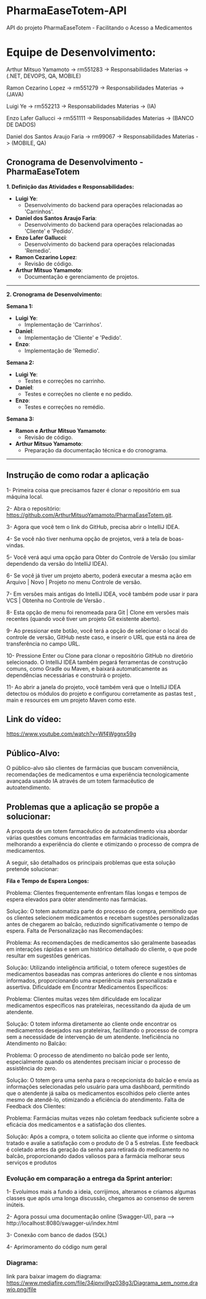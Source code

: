 # PharmaEaseTotem-API
API do projeto PharmaEaseTotem - Facilitando o Acesso a Medicamentos

# Equipe de Desenvolvimento:
Arthur Mitsuo Yamamoto -> rm551283 -> Responsabilidades Materias -> (.NET, DEVOPS, QA, MOBILE)

Ramon Cezarino Lopez -> rm551279 -> Responsabilidades Materias -> (JAVA)

Luigi Ye -> rm552213 -> Responsabilidades Materias -> (IA)

Enzo Lafer Gallucci -> rm551111 -> Responsabilidades Materias -> (BANCO DE DADOS)

Daniel dos Santos Araujo Faria -> rm99067 -> Responsabilidades Materias -> (MOBILE, QA)

**Cronograma de Desenvolvimento - PharmaEaseTotem**
---

**1. Definição das Atividades e Responsabilidades:**

- **Luigi Ye**:
  - Desenvolvimento do backend para operações relacionadas ao 'Carrinhos'.
- **Daniel dos Santos Araujo Faria**:
  - Desenvolvimento do backend para operações relacionadas ao 'Cliente' e 'Pedido'.
- **Enzo Lafer Gallucci**:
  - Desenvolvimento do backend para operações relacionadas 'Remedio'.
- **Ramon Cezarino Lopez**:
  - Revisão de código.
- **Arthur Mitsuo Yamamoto**:
  - Documentação e gerenciamento de projetos.

---

**2. Cronograma de Desenvolvimento:**

**Semana 1:**
- **Luigi Ye**:
  - Implementação de 'Carrinhos'.
- **Daniel**:
  - Implementação de 'Cliente' e 'Pedido'.
- **Enzo**:
  - Implementação de 'Remedio'.

**Semana 2:**
- **Luigi Ye**:
  - Testes e correções no carrinho.
- **Daniel**:
  - Testes e correções no cliente e no pedido.
- **Enzo**:
  - Testes e correções no remédio.

**Semana 3:**
- **Ramon e Arthur Mitsuo Yamamoto**:
  - Revisão de código.
- **Arthur Mitsuo Yamamoto**:
  - Preparação da documentação técnica e do cronograma.

---

## Instrução de como rodar a aplicação
1- Primeira coisa que precisamos fazer é clonar o repositório em sua máquina local.

2- Abra o repositório: https://github.com/ArthurMitsuoYamamoto/PharmaEaseTotem.git.

3- Agora que você tem o link do GitHub, precisa abrir o IntelliJ IDEA.

4- Se você não tiver nenhuma opção de projetos, verá a tela de boas-vindas. 

5- Você verá aqui uma opção para Obter do Controle de Versão (ou similar dependendo da versão do IntelliJ IDEA). 

6- Se você já tiver um projeto aberto, poderá executar a mesma ação em Arquivo | Novo | Projeto no menu Controle de versão. 

7- Em versões mais antigas do IntelliJ IDEA, você também pode usar ir para VCS | Obtenha no Controle de Versão . 

8- Esta opção de menu foi renomeada para Git | Clone em versões mais recentes (quando você tiver um projeto Git existente aberto).

9- Ao pressionar este botão, você terá a opção de selecionar o local do controle de versão, GitHub neste caso, e inserir o URL que está na área de transferência no campo URL.

10- Pressione Enter ou Clone para clonar o repositório GitHub no diretório selecionado. 
     O IntelliJ IDEA também pegará ferramentas de construção comuns, como Gradle ou Maven, e baixará automaticamente as dependências necessárias e construirá o projeto.

11- Ao abrir a janela do projeto, você também verá que o IntelliJ IDEA detectou os módulos do projeto e configurou corretamente as pastas test , main e resources em um projeto Maven como este.

## Link do vídeo:
https://www.youtube.com/watch?v=Wf4Wggnx59g


## Público-Alvo:
O público-alvo são clientes de farmácias que buscam conveniência, recomendações de medicamentos e uma experiência tecnologicamente avançada usando IA através de um totem farmacêutico de autoatendimento.

## Problemas que a aplicação se propõe a solucionar:

A proposta de um totem farmacêutico de autoatendimento visa abordar várias questões comuns encontradas em farmácias tradicionais, melhorando a experiência do cliente e otimizando o processo de compra de medicamentos. 

A seguir, são detalhados os principais problemas que esta solução pretende solucionar:

**Fila e Tempo de Espera Longos:**

Problema: Clientes frequentemente enfrentam filas longas e tempos de espera elevados para obter atendimento nas farmácias.

Solução: O totem automatiza parte do processo de compra, permitindo que os clientes selecionem medicamentos e recebam sugestões personalizadas antes de chegarem ao balcão, reduzindo significativamente o tempo de espera.
Falta de Personalização nas Recomendações:

Problema: As recomendações de medicamentos são geralmente baseadas em interações rápidas e sem um histórico detalhado do cliente, o que pode resultar em sugestões genéricas.

Solução: Utilizando inteligência artificial, o totem oferece sugestões de medicamentos baseadas nas compras anteriores do cliente e nos sintomas informados, proporcionando uma experiência mais personalizada e assertiva.
Dificuldade em Encontrar Medicamentos Específicos:

Problema: Clientes muitas vezes têm dificuldade em localizar medicamentos específicos nas prateleiras, necessitando da ajuda de um atendente.

Solução: O totem informa diretamente ao cliente onde encontrar os medicamentos desejados nas prateleiras, facilitando o processo de compra sem a necessidade de intervenção de um atendente.
Ineficiência no Atendimento no Balcão:

Problema: O processo de atendimento no balcão pode ser lento, especialmente quando os atendentes precisam iniciar o processo de assistência do zero.

Solução: O totem gera uma senha para o recepcionista do balcão e envia as informações selecionadas pelo usuário para uma dashboard, permitindo que o atendente já saiba os medicamentos escolhidos pelo cliente antes mesmo de atendê-lo, otimizando a eficiência do atendimento.
Falta de Feedback dos Clientes:

Problema: Farmácias muitas vezes não coletam feedback suficiente sobre a eficácia dos medicamentos e a satisfação dos clientes.

Solução: Após a compra, o totem solicita ao cliente que informe o sintoma tratado e avalie a satisfação com o produto de 0 a 5 estrelas. Este feedback é coletado antes da geração da senha para retirada do medicamento no balcão, proporcionando dados valiosos para a farmácia melhorar seus serviços e produtos

### Evolução em comparação a entrega da Sprint anterior:
1- Evoluímos mais a fundo a ideia, corrijimos, alteramos e criamos algumas classes que após uma longa discussão, chegamos ao consenso de serem inúteis.

2- Agora possui uma documentação online (Swagger-UI), para  --> http://localhost:8080/swagger-ui/index.html

3- Conexão com banco de dados (SQL)

4- Aprimoramento do código num geral


### Diagrama:

link para baixar imagem do diagrama:
https://www.mediafire.com/file/34jpnvi9gz038g3/Diagrama_sem_nome.drawio.png/file

